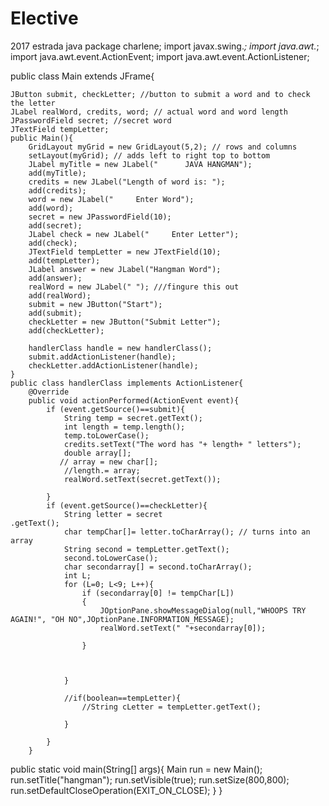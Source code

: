 # Elective
2017 estrada java 
package charlene;
import javax.swing.*;
import java.awt.*;
import java.awt.event.ActionEvent;
import java.awt.event.ActionListener;

public class Main extends JFrame{

    JButton submit, checkLetter; //button to submit a word and to check the letter
    JLabel realWord, credits, word; // actual word and word length
    JPasswordField secret; //secret word
    JTextField tempLetter;
    public Main(){
        GridLayout myGrid = new GridLayout(5,2); // rows and columns
        setLayout(myGrid); // adds left to right top to bottom
        JLabel myTitle = new JLabel("      JAVA HANGMAN");
        add(myTitle);
        credits = new JLabel("Length of word is: ");
        add(credits);
        word = new JLabel("     Enter Word");
        add(word);
        secret = new JPasswordField(10);
        add(secret);
        JLabel check = new JLabel("     Enter Letter");
        add(check);
        JTextField tempLetter = new JTextField(10);
        add(tempLetter);
        JLabel answer = new JLabel("Hangman Word");
        add(answer);
        realWord = new JLabel(" "); ///fingure this out
        add(realWord);
        submit = new JButton("Start");
        add(submit);
        checkLetter = new JButton("Submit Letter");
        add(checkLetter);

        handlerClass handle = new handlerClass();
        submit.addActionListener(handle);
        checkLetter.addActionListener(handle);
    }
    public class handlerClass implements ActionListener{
        @Override
        public void actionPerformed(ActionEvent event){
            if (event.getSource()==submit){
                String temp = secret.getText();
                int length = temp.length();
                temp.toLowerCase();
                credits.setText("The word has "+ length+ " letters");
                double array[];
               // array = new char[];
                //length.= array;
                realWord.setText(secret.getText());

            }
            if (event.getSource()==checkLetter){
                String letter = secret                             .getText();
                char tempChar[]= letter.toCharArray(); // turns into an array
                String second = tempLetter.getText();
                second.toLowerCase();
                char secondarray[] = second.toCharArray();
                int L;
                for (L=0; L<9; L++){
                    if (secondarray[0] != tempChar[L])
                    {
                        JOptionPane.showMessageDialog(null,"WHOOPS TRY AGAIN!", "OH NO",JOptionPane.INFORMATION_MESSAGE);
                        realWord.setText(" "+secondarray[0]);

                    }



                }

                //if(boolean==tempLetter){
                    //String cLetter = tempLetter.getText();

                }

            }
        }


public static void main(String[] args){
        Main run = new Main();
        run.setTitle("hangman");
        run.setVisible(true);
        run.setSize(800,800);
        run.setDefaultCloseOperation(EXIT_ON_CLOSE);
    }
}
